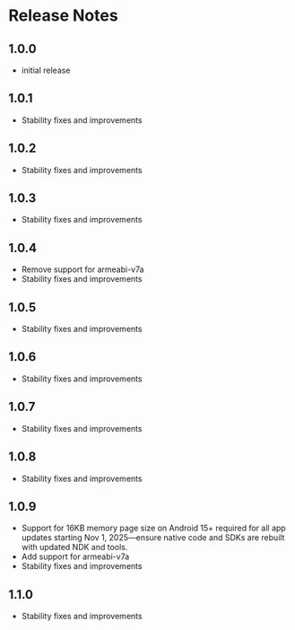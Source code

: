 # Release Notes

## 1.0.0
- initial release

## 1.0.1
- Stability fixes and improvements

## 1.0.2
- Stability fixes and improvements

## 1.0.3
- Stability fixes and improvements

## 1.0.4
- Remove support for armeabi-v7a
- Stability fixes and improvements

## 1.0.5
- Stability fixes and improvements

## 1.0.6
- Stability fixes and improvements

## 1.0.7
- Stability fixes and improvements

## 1.0.8
- Stability fixes and improvements

## 1.0.9
- Support for 16KB memory page size on Android 15+ required for all app updates starting Nov 1, 2025—ensure native code and SDKs are rebuilt with updated NDK and tools.
- Add support for armeabi-v7a
- Stability fixes and improvements

## 1.1.0
- Stability fixes and improvements